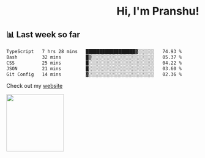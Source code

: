 <div align="right" >
   
   <H1>Hi, I'm Pranshu!</H1>

</div>

## 📊 Last week so far
<!--START_SECTION:waka-->

```txt
TypeScript   7 hrs 28 mins   ██████████████████▓░░░░░░   74.93 %
Bash         32 mins         █▒░░░░░░░░░░░░░░░░░░░░░░░   05.37 %
CSS          25 mins         █░░░░░░░░░░░░░░░░░░░░░░░░   04.22 %
JSON         21 mins         █░░░░░░░░░░░░░░░░░░░░░░░░   03.60 %
Git Config   14 mins         ▓░░░░░░░░░░░░░░░░░░░░░░░░   02.36 %
```

<!--END_SECTION:waka-->

Check out my [website](https://pranshu05.vercel.app)

<img align="left" width="150" src="https://user-images.githubusercontent.com/70943732/209951571-93b7afe5-f523-4683-b725-5d94b287e94e.png">

